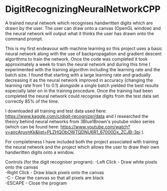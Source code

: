 # DigitRecognizingNeuralNetworkCPP
A trained neural network which recognises handwritten digits which are drawn by the user. The user can draw onto a canvas (OpenGL window) and the neural network will output what it thinks the user has drawn onto the command prompt.  
  
This is my first endeavour with machine learning so this project uses a basic neural network along with the use of backpropagation and gradient descent algorithms to train the network. Once the code was completed it took approximately a week to train the neural network and during this time I experimented with the training algorithm including the learning rate and the batch size. I found that starting with a large learning rate and gradually decreasing it as the neural network improved in accuracy (changing the learning rate from 1 to 0.1) alongside a single batch yielded the best results especially later on in the training procedure. Once the training had been completed the neural network could recognise digits from the test data set correctly 85% of the time.  
  
I downloaded all training and test data used here: https://www.kaggle.com/c/digit-recognizer/data and I researched the theory behind neural networks from 3Blue1Brown's youtube video series (which can be found here: https://www.youtube.com/watch?v=aircAruvnKk&list=PLZHQObOWTQDNU6R1_67000Dx_ZCJB-3pi ).    
  
For completeness I have included both the project associated with training the neural network and the project which allows the user to draw their own handwritten digits onto a window.  
  
Controls (for the digit recogniser program):
-Left Click - Draw white pixels onto the canvas  
-Right Click - Draw black pixels onto the canvas  
-C - Clear the canvas so that all pixels are black  
-ESCAPE - Close the program  
